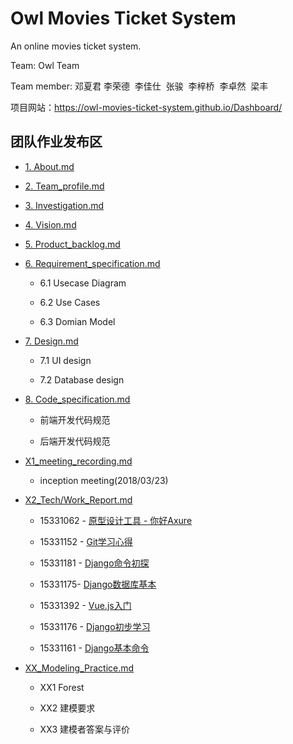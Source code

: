 # Owl Movies Ticket System

An online movies ticket system.

Team: Owl Team

Team member: 邓夏君  李荣德  李佳仕  张骏  李梓桥  李卓然  梁丰

项目网站：https://owl-movies-ticket-system.github.io/Dashboard/

## 团队作业发布区
- [1. About.md](01_About.md)

- [2. Team_profile.md](02_Team_profile.md)

- [3. Investigation.md](03_Investigation.md)

- [4. Vision.md](04_Vision.md)

- [5. Product_backlog.md](05_Product_backlog.md)

- [6. Requirement_specification.md](06_Requirement_specification.md)

  - 6.1 Usecase Diagram

  - 6.2 Use Cases
  
  - 6.3 Domian Model

- [7. Design.md](07_Design.md)

  - 7.1 UI design
  
  - 7.2 Database design

- [8. Code_specification.md](08_Code_specification.md)

  - 前端开发代码规范

  - 后端开发代码规范

- [X1_meeting_recording.md](X1_meeting_recording.md)

  - inception meeting(2018/03/23)
  
- [X2_Tech/Work_Report.md](X2_Tech_Work_Report.md)

  - 15331062 - [原型设计工具 - 你好Axure](https://summer06.github.io/2018/04/15/Axure_basic/)

  - 15331152 - [Git学习心得](https://shimo.im/docs/JOAZgvqyK3UwGylM/)

  - 15331181 - [Django命令初探](https://shimo.im/docs/DmRw9G1F0rkDaEa3/)

  - 15331175- [Django数据库基本](https://shimo.im/docs/3uPetSpH37Mf19ae/)

  - 15331392 - [Vue.js入门](https://zack1005.github.io/2018/04/15/2018-4-13-Vue-js-Part1/)

  - 15331176 - [Django初步学习](https://shimo.im/docs/RozrJrxVBT4Iz7fm/)

  - 15331161 - [Django基本命令](https://shimo.im/docs/hVYJ7mhuqjgvJzKB/)

- [XX_Modeling_Practice.md](XX_Modeling_Practice.md)

  - XX1 Forest

  - XX2 建模要求

  - XX3 建模者答案与评价